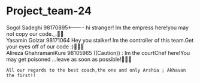 # Project_team-24
Sogol Sadeghi 98170895<---- hi stranger! Im the empress here!you may not copy our code._.👸🏻                                                  
Yasamin Golzar 98171064 Hey you stalker! Im the controller of this team.Get your eyes off of our code :)👩🏻‍💻                                          
Alireza GhahramaniKure 98105965 ((Caution)) : Im the courtChef here!You may get poisoned ...leave as soon as possible!👨🏻‍🍳
    
    All our regards to the best coach,the one and only Arshia ; Akhavan the first!!
